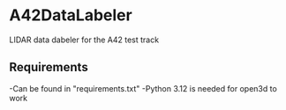 # A42DataLabeler
LIDAR data dabeler for the A42 test track

## Requirements
-Can be found in "requirements.txt"
-Python 3.12 is needed for open3d to work
